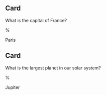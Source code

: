 <!-- flashcard 1 -->

## Card

What is the capital of France?

%

Paris

<!-- end flashcard 1 -->

<!-- flashcard 2 -->

## Card

What is the largest planet in our solar system?

%

Jupiter

<!-- end flashcard 2 -->
